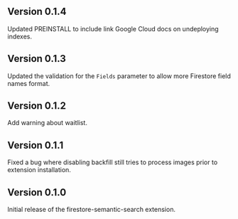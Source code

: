 ## Version 0.1.4

Updated PREINSTALL to include link Google Cloud docs on undeploying indexes.

## Version 0.1.3

Updated the validation for the `Fields` parameter to allow more Firestore field names format.

## Version 0.1.2

Add warning about waitlist.

## Version 0.1.1

Fixed a bug where disabling backfill still tries to process images prior to extension installation.

## Version 0.1.0

Initial release of the firestore-semantic-search extension.
